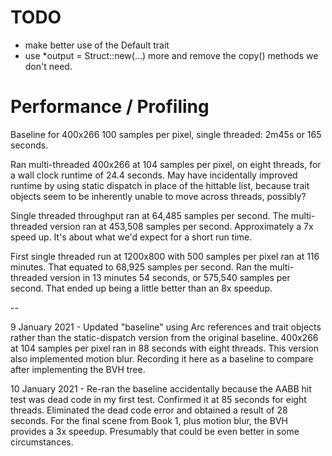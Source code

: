 # TODO
 * make better use of the Default trait
 * use *output = Struct::new(...) more and remove the copy() methods we don't
   need.

# Performance / Profiling

Baseline for 400x266 100 samples per pixel, single threaded: 2m45s or 165
seconds.

Ran multi-threaded 400x266 at 104 samples per pixel, on eight threads, for a
wall clock runtime of 24.4 seconds. May have incidentally improved runtime by
using static dispatch in place of the hittable list, because trait objects seem
to be inherently unable to move across threads, possibly?

Single threaded throughput ran at 64,485 samples per second. The multi-threaded
version ran at 453,508 samples per second. Approximately a 7x speed up. It's
about what we'd expect for a short run time.

First single threaded run at 1200x800 with 500 samples per pixel ran at 116 minutes. That equated to 68,925 samples per second. Ran the multi-threaded version in 13 minutes 54 seconds, or 575,540 samples per second. That ended up being a little better than an 8x speedup.

--

9 January 2021 - Updated "baseline" using Arc references and trait objects
rather than the static-dispatch version from the original baseline. 400x266 at
104 samples per pixel ran in 88 seconds with eight threads. This version also
implemented motion blur. Recording it here as a baseline to compare after
implementing the BVH tree.

10 January 2021 - Re-ran the baseline accidentally because the AABB hit test was
dead code in my first test. Confirmed it at 85 seconds for eight threads.
Eliminated the dead code error and obtained a result of 28 seconds. For the
final scene from Book 1, plus motion blur, the BVH provides a 3x speedup.
Presumably that could be even better in some circumstances.
